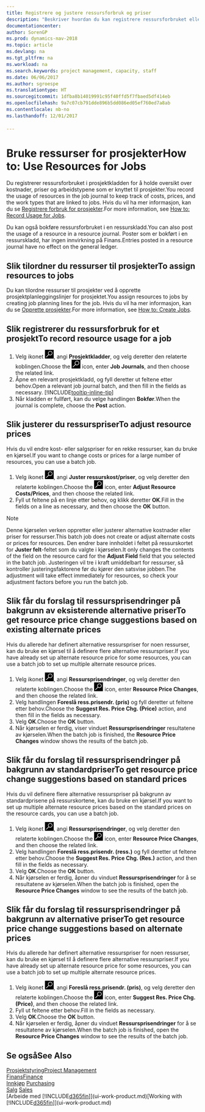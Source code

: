 ```yaml
---
title: Registrere og justere ressursforbruk og priser
description: "Beskriver hvordan du kan registrere ressursforbruket eller forbruket som er knyttet til et prosjekt, for å holde rede på og håndtere kostnader, priser og arbeidstyper."
documentationcenter: 
author: SorenGP
ms.prod: dynamics-nav-2018
ms.topic: article
ms.devlang: na
ms.tgt_pltfrm: na
ms.workload: na
ms.search.keywords: project management, capacity, staff
ms.date: 06/06/2017
ms.author: sgroespe
ms.translationtype: HT
ms.sourcegitcommit: 1dfba8b14019991c95f40ffd5f7fbaed5df414eb
ms.openlocfilehash: 9a7c07cb791dde896b5dd086ed05ef760ed7a8ab
ms.contentlocale: nb-no
ms.lasthandoff: 12/01/2017

---
```

# <a name="how-to-use-resources-for-jobs"></a><span data-ttu-id="3bb8f-103">Bruke ressurser for prosjekter</span><span class="sxs-lookup"><span data-stu-id="3bb8f-103">How to: Use Resources for Jobs</span></span>
<span data-ttu-id="3bb8f-104">Du registrerer ressursforbruket i prosjektkladden for å holde oversikt over kostnader, priser og arbeidstypene som er knyttet til prosjekter.</span><span class="sxs-lookup"><span data-stu-id="3bb8f-104">You record the usage of resources in the job journal to keep track of costs, prices, and the work types that are linked to jobs.</span></span> <span data-ttu-id="3bb8f-105">Hvis du vil ha mer informasjon, kan du se [Registrere forbruk for prosjekter](projects-how-record-job-usage.md).</span><span class="sxs-lookup"><span data-stu-id="3bb8f-105">For more information, see [How to: Record Usage for Jobs](projects-how-record-job-usage.md).</span></span>

<span data-ttu-id="3bb8f-106">Du kan også bokføre ressursforbruket i en ressurskladd.</span><span class="sxs-lookup"><span data-stu-id="3bb8f-106">You can also post the usage of a resource in a resource journal.</span></span> <span data-ttu-id="3bb8f-107">Poster som er bokført i en ressurskladd, har ingen innvirkning på Finans.</span><span class="sxs-lookup"><span data-stu-id="3bb8f-107">Entries posted in a resource journal have no effect on the general ledger.</span></span>

## <a name="to-assign-resources-to-jobs"></a><span data-ttu-id="3bb8f-108">Slik tilordner du ressurser til prosjekter</span><span class="sxs-lookup"><span data-stu-id="3bb8f-108">To assign resources to jobs</span></span>
<span data-ttu-id="3bb8f-109">Du kan tilordne ressurser til prosjekter ved å opprette prosjektplanleggingslinjer for prosjektet.</span><span class="sxs-lookup"><span data-stu-id="3bb8f-109">You assign resources to jobs by creating job planning lines for the job.</span></span> <span data-ttu-id="3bb8f-110">Hvis du vil ha mer informasjon, kan du se [Opprette prosjekter](projects-how-create-jobs.md).</span><span class="sxs-lookup"><span data-stu-id="3bb8f-110">For more information, see [How to: Create Jobs](projects-how-create-jobs.md).</span></span>

## <a name="to-record-resource-usage-for-a-job"></a><span data-ttu-id="3bb8f-111">Slik registrerer du ressursforbruk for et prosjekt</span><span class="sxs-lookup"><span data-stu-id="3bb8f-111">To record resource usage for a job</span></span>
1. <span data-ttu-id="3bb8f-112">Velg ikonet ![Søk etter side eller rapport](media/ui-search/search_small.png "Søk etter side eller rapport"), angi **Prosjektkladder**, og velg deretter den relaterte koblingen.</span><span class="sxs-lookup"><span data-stu-id="3bb8f-112">Choose the ![Search for Page or Report](media/ui-search/search_small.png "Search for Page or Report icon") icon, enter **Job Journals**, and then choose the related link.</span></span>
2. <span data-ttu-id="3bb8f-113">Åpne en relevant prosjektkladd, og fyll deretter ut feltene etter behov.</span><span class="sxs-lookup"><span data-stu-id="3bb8f-113">Open a relevant job journal batch, and then fill in the fields as necessary.</span></span> [!INCLUDE[tooltip-inline-tip](includes/tooltip-inline-tip_md.md)]
3. <span data-ttu-id="3bb8f-114">Når kladden er fullført, kan du velge handlingen **Bokfør**.</span><span class="sxs-lookup"><span data-stu-id="3bb8f-114">When the journal is complete, choose the **Post** action.</span></span>

## <a name="to-adjust-resource-prices"></a><span data-ttu-id="3bb8f-115">Slik justerer du ressurspriser</span><span class="sxs-lookup"><span data-stu-id="3bb8f-115">To adjust resource prices</span></span>
<span data-ttu-id="3bb8f-116">Hvis du vil endre kost- eller salgspriser for en rekke ressurser, kan du bruke en kjørsel.</span><span class="sxs-lookup"><span data-stu-id="3bb8f-116">If you want to change costs or prices for a large number of resources, you can use a batch job.</span></span>  

1. <span data-ttu-id="3bb8f-117">Velg ikonet ![Søk etter side eller rapport](media/ui-search/search_small.png "Søk etter side eller rapport"), angi **Juster ressurskost/priser**, og velg deretter den relaterte koblingen.</span><span class="sxs-lookup"><span data-stu-id="3bb8f-117">Choose the ![Search for Page or Report](media/ui-search/search_small.png "Search for Page or Report icon") icon, enter **Adjust Resource Costs/Prices**, and then choose the related link.</span></span>
2. <span data-ttu-id="3bb8f-118">Fyll ut feltene på en linje etter behov, og klikk deretter **OK**.</span><span class="sxs-lookup"><span data-stu-id="3bb8f-118">Fill in the fields on a line as necessary, and then choose the **OK** button.</span></span>

> [!NOTE]  
>   <span data-ttu-id="3bb8f-119">Denne kjørselen verken oppretter eller justerer alternative kostnader eller priser for ressurser.</span><span class="sxs-lookup"><span data-stu-id="3bb8f-119">This batch job does not create or adjust alternate costs or prices for resources.</span></span> <span data-ttu-id="3bb8f-120">Den endrer bare innholdet i feltet på ressurskortet for **Juster felt**-feltet som du valgte i kjørselen.</span><span class="sxs-lookup"><span data-stu-id="3bb8f-120">It only changes the contents of the field on the resource card for the **Adjust Field** field that you selected in the batch job.</span></span> <span data-ttu-id="3bb8f-121">Justeringen vil tre i kraft umiddelbart for ressurser, så kontroller justeringsfaktorene før du kjører den satsvise jobben.</span><span class="sxs-lookup"><span data-stu-id="3bb8f-121">The adjustment will take effect immediately for resources, so check your adjustment factors before you run the batch job.</span></span>

## <a name="to-get-resource-price-change-suggestions-based-on-existing-alternate-prices"></a><span data-ttu-id="3bb8f-122">Slik får du forslag til ressursprisendringer på bakgrunn av eksisterende alternative priser</span><span class="sxs-lookup"><span data-stu-id="3bb8f-122">To get resource price change suggestions based on existing alternate prices</span></span>
<span data-ttu-id="3bb8f-123">Hvis du allerede har definert alternative ressurspriser for noen ressurser, kan du bruke en kjørsel til å definere flere alternative ressurspriser.</span><span class="sxs-lookup"><span data-stu-id="3bb8f-123">If you have already set up alternate resource price for some resources, you can use a batch job to set up multiple alternate resource prices.</span></span>

1. <span data-ttu-id="3bb8f-124">Velg ikonet ![Søk etter side eller rapport](media/ui-search/search_small.png "Søk etter side eller rapport"), angi **Ressursprisendringer**, og velg deretter den relaterte koblingen.</span><span class="sxs-lookup"><span data-stu-id="3bb8f-124">Choose the ![Search for Page or Report](media/ui-search/search_small.png "Search for Page or Report icon") icon, enter **Resource Price Changes**, and then choose the related link.</span></span>
2. <span data-ttu-id="3bb8f-125">Velg handlingen **Foreslå ress.prisendr. (pris)** og fyll deretter ut feltene etter behov.</span><span class="sxs-lookup"><span data-stu-id="3bb8f-125">Choose the **Suggest Res. Price Chg. (Price)** action, and then fill in the fields as necessary.</span></span>
3. <span data-ttu-id="3bb8f-126">Velg **OK**.</span><span class="sxs-lookup"><span data-stu-id="3bb8f-126">Choose the **OK** button.</span></span>  
4. <span data-ttu-id="3bb8f-127">Når kjørselen er ferdig, viser vinduet **Ressursprisendringer** resultatene av kjørselen.</span><span class="sxs-lookup"><span data-stu-id="3bb8f-127">When the batch job is finished, the **Resource Price Changes** window shows the results of the batch job.</span></span>

## <a name="to-get-resource-price-change-suggestions-based-on-standard-prices"></a><span data-ttu-id="3bb8f-128">Slik får du forslag til ressursprisendringer på bakgrunn av standardpriser</span><span class="sxs-lookup"><span data-stu-id="3bb8f-128">To get resource price change suggestions based on standard prices</span></span>
<span data-ttu-id="3bb8f-129">Hvis du vil definere flere alternative ressurspriser på bakgrunn av standardprisene på ressurskortene, kan du bruke en kjørsel.</span><span class="sxs-lookup"><span data-stu-id="3bb8f-129">If you want to set up multiple alternate resource prices based on the standard prices on the resource cards, you can use a batch job.</span></span>  

1. <span data-ttu-id="3bb8f-130">Velg ikonet ![Søk etter side eller rapport](media/ui-search/search_small.png "Søk etter side eller rapport"), angi **Ressursprisendringer**, og velg deretter den relaterte koblingen.</span><span class="sxs-lookup"><span data-stu-id="3bb8f-130">Choose the ![Search for Page or Report](media/ui-search/search_small.png "Search for Page or Report icon") icon, enter **Resource Price Changes**, and then choose the related link.</span></span>
2. <span data-ttu-id="3bb8f-131">Velg handlingen **Foreslå ress.prisendr. (ress.)** og fyll deretter ut feltene etter behov.</span><span class="sxs-lookup"><span data-stu-id="3bb8f-131">Choose the **Suggest Res. Price Chg. (Res.)** action, and then fill in the fields as necessary.</span></span>  
3. <span data-ttu-id="3bb8f-132">Velg **OK**.</span><span class="sxs-lookup"><span data-stu-id="3bb8f-132">Choose the **OK** button.</span></span>  
4. <span data-ttu-id="3bb8f-133">Når kjørselen er ferdig, åpner du vinduet **Ressursprisendringer** for å se resultatene av kjørselen.</span><span class="sxs-lookup"><span data-stu-id="3bb8f-133">When the batch job is finished, open the **Resource Price Changes** window to see the results of the batch job.</span></span>

## <a name="to-get-resource-price-change-suggestions-based-on-alternate-prices"></a><span data-ttu-id="3bb8f-134">Slik får du forslag til ressursprisendringer på bakgrunn av alternative priser</span><span class="sxs-lookup"><span data-stu-id="3bb8f-134">To get resource price change suggestions based on alternate prices</span></span>
<span data-ttu-id="3bb8f-135">Hvis du allerede har definert alternative ressurspriser for noen ressurser, kan du bruke en kjørsel til å definere flere alternative ressurspriser.</span><span class="sxs-lookup"><span data-stu-id="3bb8f-135">If you have already set up alternate resource price for some resources, you can use a batch job to set up multiple alternate resource prices.</span></span>

1. <span data-ttu-id="3bb8f-136">Velg ikonet ![Søk etter side eller rapport](media/ui-search/search_small.png "Søk etter side eller rapport"), angi **Foreslå ress.prisendr. (pris)**, og velg deretter den relaterte koblingen.</span><span class="sxs-lookup"><span data-stu-id="3bb8f-136">Choose the ![Search for Page or Report](media/ui-search/search_small.png "Search for Page or Report icon") icon, enter **Suggest Res. Price Chg. (Price)**, and then choose the related link.</span></span>  
2. <span data-ttu-id="3bb8f-137">Fyll ut feltene etter behov.</span><span class="sxs-lookup"><span data-stu-id="3bb8f-137">Fill in the fields as necessary.</span></span>
3. <span data-ttu-id="3bb8f-138">Velg **OK**.</span><span class="sxs-lookup"><span data-stu-id="3bb8f-138">Choose the **OK** button.</span></span>  
4. <span data-ttu-id="3bb8f-139">Når kjørselen er ferdig, åpner du vinduet **Ressursprisendringer** for å se resultatene av kjørselen.</span><span class="sxs-lookup"><span data-stu-id="3bb8f-139">When the batch job is finished, open the **Resource Price Changes** window to see the results of the batch job.</span></span>

## <a name="see-also"></a><span data-ttu-id="3bb8f-140">Se også</span><span class="sxs-lookup"><span data-stu-id="3bb8f-140">See Also</span></span>
[<span data-ttu-id="3bb8f-141">Prosjektstyring</span><span class="sxs-lookup"><span data-stu-id="3bb8f-141">Project Management</span></span>](projects-manage-projects.md)  
[<span data-ttu-id="3bb8f-142">Finans</span><span class="sxs-lookup"><span data-stu-id="3bb8f-142">Finance</span></span>](finance.md)  
<span data-ttu-id="3bb8f-143">[Innkjøp](purchasing-manage-purchasing.md)       </span><span class="sxs-lookup"><span data-stu-id="3bb8f-143">[Purchasing](purchasing-manage-purchasing.md)       </span></span>  
<span data-ttu-id="3bb8f-144">[Salg](sales-manage-sales.md)   </span><span class="sxs-lookup"><span data-stu-id="3bb8f-144">[Sales](sales-manage-sales.md)   </span></span>  
<span data-ttu-id="3bb8f-145">[Arbeide med [!INCLUDE[d365fin](includes/d365fin_md.md)]](ui-work-product.md)</span><span class="sxs-lookup"><span data-stu-id="3bb8f-145">[Working with [!INCLUDE[d365fin](includes/d365fin_md.md)]](ui-work-product.md)</span></span>  

